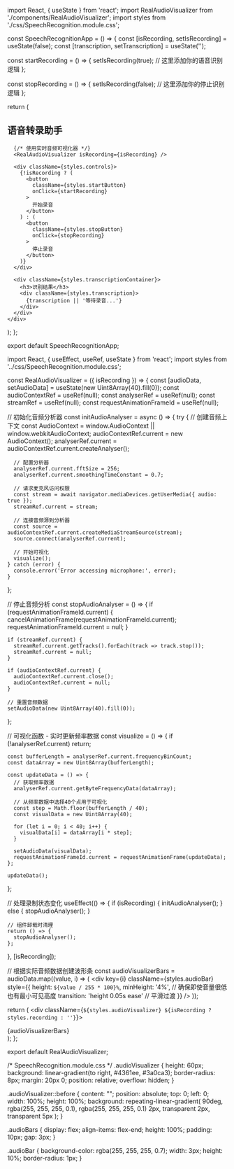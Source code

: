 import React, { useState } from 'react';
import RealAudioVisualizer from './components/RealAudioVisualizer';
import styles from './css/SpeechRecognition.module.css';

const SpeechRecognitionApp = () => {
  const [isRecording, setIsRecording] = useState(false);
  const [transcription, setTranscription] = useState('');

  const startRecording = () => {
    setIsRecording(true);
    // 这里添加你的语音识别逻辑
  };

  const stopRecording = () => {
    setIsRecording(false);
    // 这里添加你的停止识别逻辑
  };

  return (
    <div className={styles.container}>
      <h2>语音转录助手</h2>
      
      {/* 使用实时音频可视化器 */}
      <RealAudioVisualizer isRecording={isRecording} />
      
      <div className={styles.controls}>
        {!isRecording ? (
          <button 
            className={styles.startButton} 
            onClick={startRecording}
          >
            开始录音
          </button>
        ) : (
          <button 
            className={styles.stopButton} 
            onClick={stopRecording}
          >
            停止录音
          </button>
        )}
      </div>
      
      <div className={styles.transcriptionContainer}>
        <h3>识别结果</h3>
        <div className={styles.transcription}>
          {transcription || '等待录音...'}
        </div>
      </div>
    </div>
  );
};

export default SpeechRecognitionApp;

import React, { useEffect, useRef, useState } from 'react';
import styles from '../css/SpeechRecognition.module.css';

const RealAudioVisualizer = ({ isRecording }) => {
  const [audioData, setAudioData] = useState(new Uint8Array(40).fill(0));
  const audioContextRef = useRef(null);
  const analyserRef = useRef(null);
  const streamRef = useRef(null);
  const requestAnimationFrameId = useRef(null);

  // 初始化音频分析器
  const initAudioAnalyser = async () => {
    try {
      // 创建音频上下文
      const AudioContext = window.AudioContext || window.webkitAudioContext;
      audioContextRef.current = new AudioContext();
      analyserRef.current = audioContextRef.current.createAnalyser();
      
      // 配置分析器
      analyserRef.current.fftSize = 256;
      analyserRef.current.smoothingTimeConstant = 0.7;
      
      // 请求麦克风访问权限
      const stream = await navigator.mediaDevices.getUserMedia({ audio: true });
      streamRef.current = stream;
      
      // 连接音频源到分析器
      const source = audioContextRef.current.createMediaStreamSource(stream);
      source.connect(analyserRef.current);
      
      // 开始可视化
      visualize();
    } catch (error) {
      console.error('Error accessing microphone:', error);
    }
  };

  // 停止音频分析
  const stopAudioAnalyser = () => {
    if (requestAnimationFrameId.current) {
      cancelAnimationFrame(requestAnimationFrameId.current);
      requestAnimationFrameId.current = null;
    }
    
    if (streamRef.current) {
      streamRef.current.getTracks().forEach(track => track.stop());
      streamRef.current = null;
    }
    
    if (audioContextRef.current) {
      audioContextRef.current.close();
      audioContextRef.current = null;
    }
    
    // 重置音频数据
    setAudioData(new Uint8Array(40).fill(0));
  };

  // 可视化函数 - 实时更新频率数据
  const visualize = () => {
    if (!analyserRef.current) return;
    
    const bufferLength = analyserRef.current.frequencyBinCount;
    const dataArray = new Uint8Array(bufferLength);
    
    const updateData = () => {
      // 获取频率数据
      analyserRef.current.getByteFrequencyData(dataArray);
      
      // 从频率数据中选择40个点用于可视化
      const step = Math.floor(bufferLength / 40);
      const visualData = new Uint8Array(40);
      
      for (let i = 0; i < 40; i++) {
        visualData[i] = dataArray[i * step];
      }
      
      setAudioData(visualData);
      requestAnimationFrameId.current = requestAnimationFrame(updateData);
    };
    
    updateData();
  };

  // 处理录制状态变化
  useEffect(() => {
    if (isRecording) {
      initAudioAnalyser();
    } else {
      stopAudioAnalyser();
    }
    
    // 组件卸载时清理
    return () => {
      stopAudioAnalyser();
    };
  }, [isRecording]);

  // 根据实际音频数据创建波形条
  const audioVisualizerBars = audioData.map((value, i) => (
    <div
      key={i}
      className={styles.audioBar}
      style={{
        height: `${value / 255 * 100}%`,
        minHeight: '4%', // 确保即使音量很低也有最小可见高度
        transition: 'height 0.05s ease' // 平滑过渡
      }}
    />
  ));

  return (
    <div className={`${styles.audioVisualizer} ${isRecording ? styles.recording : ''}`}>
      <div className={styles.audioBars}>
        {audioVisualizerBars}
      </div>
    </div>
  );
};

export default RealAudioVisualizer;

/* SpeechRecognition.module.css */
.audioVisualizer {
  height: 60px;
  background: linear-gradient(to right, #4361ee, #3a0ca3);
  border-radius: 8px;
  margin: 20px 0;
  position: relative;
  overflow: hidden;
}

.audioVisualizer::before {
  content: "";
  position: absolute;
  top: 0;
  left: 0;
  width: 100%;
  height: 100%;
  background: repeating-linear-gradient(
    90deg,
    rgba(255, 255, 255, 0.1),
    rgba(255, 255, 255, 0.1) 2px,
    transparent 2px,
    transparent 5px
  );
}

.audioBars {
  display: flex;
  align-items: flex-end;
  height: 100%;
  padding: 10px;
  gap: 3px;
}

.audioBar {
  background-color: rgba(255, 255, 255, 0.7);
  width: 3px;
  height: 10%;
  border-radius: 1px;
}